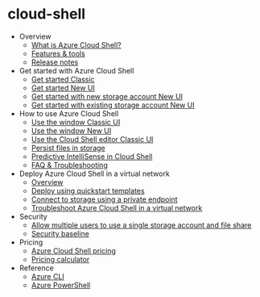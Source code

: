 # cloud-shell
  - Overview
    - [What is Azure Cloud Shell?](https://learn.microsoft.com/en-us/azure/cloud-shell/overview)
    - [Features & tools](https://learn.microsoft.com/en-us/azure/cloud-shell/features)
    - [Release notes](https://learn.microsoft.com/en-us/azure/cloud-shell/release-notes)
  - Get started with Azure Cloud Shell
    - [Get started Classic](https://learn.microsoft.com/en-us/azure/cloud-shell/get-started/classic)
    - [Get started New UI](https://learn.microsoft.com/en-us/azure/cloud-shell/get-started/ephemeral)
    - [Get started with new storage account New UI](https://learn.microsoft.com/en-us/azure/cloud-shell/get-started/new-storage)
    - [Get started with existing storage account New UI](https://learn.microsoft.com/en-us/azure/cloud-shell/get-started/existing-storage)
  - How to use Azure Cloud Shell
    - [Use the window Classic UI](https://learn.microsoft.com/en-us/azure/cloud-shell/using-the-shell-window)
    - [Use the window New UI](https://learn.microsoft.com/en-us/azure/cloud-shell/new-ui-shell-window)
    - [Use the Cloud Shell editor Classic UI](https://learn.microsoft.com/en-us/azure/cloud-shell/using-cloud-shell-editor)
    - [Persist files in storage](https://learn.microsoft.com/en-us/azure/cloud-shell/persisting-shell-storage)
    - [Predictive IntelliSense in Cloud Shell](https://learn.microsoft.com/en-us/azure/cloud-shell/cloud-shell-predictive-intellisense)
    - [FAQ & Troubleshooting](https://learn.microsoft.com/en-us/azure/cloud-shell/faq-troubleshooting)
  - Deploy Azure Cloud Shell in a virtual network
    - [Overview](https://learn.microsoft.com/en-us/azure/cloud-shell/vnet/overview)
    - [Deploy using quickstart templates](https://learn.microsoft.com/en-us/azure/cloud-shell/vnet/deployment)
    - [Connect to storage using a private endpoint](https://learn.microsoft.com/en-us/azure/cloud-shell/vnet/how-to-use-private-endpoint-storage)
    - [Troubleshoot Azure Cloud Shell in a virtual network](https://learn.microsoft.com/en-us/azure/cloud-shell/vnet/troubleshooting)
  - Security
    - [Allow multiple users to use a single storage account and file share](https://learn.microsoft.com/en-us/azure/cloud-shell/security/how-to-support-multiple-users)
    - [Security baseline](https://learn.microsoft.com/security/benchmark/azure/baselines/cloud-shell-security-baseline?bc=%2fazure%2fbread%2ftoc.json&toc=%2fazure%2fcloud-shell%2ftoc.json)
  - Pricing
    - [Azure Cloud Shell pricing](https://learn.microsoft.com/en-us/azure/cloud-shell/pricing)
    - [Pricing calculator](https://azure.microsoft.com/pricing/calculator/)
  - Reference
    - [Azure CLI](https://learn.microsoft.com/cli/azure/)
    - [Azure PowerShell](https://learn.microsoft.com/powershell/azure/)
